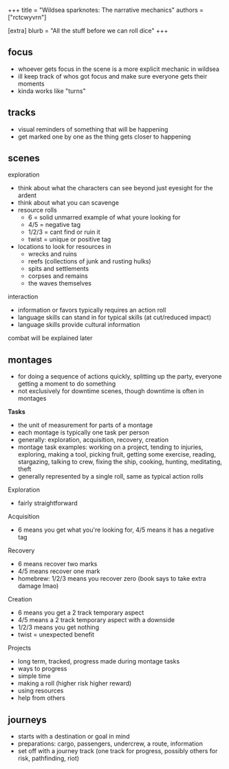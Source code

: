 +++
title = "Wildsea sparknotes: The narrative mechanics"
authors = ["rctcwyvrn"]

[extra]
blurb = "All the stuff before we can roll dice"
+++

## focus
- whoever gets focus in the scene is a more explicit mechanic in wildsea
- ill keep track of whos got focus and make sure everyone gets their moments
- kinda works like "turns"

## tracks
- visual reminders of something that will be happening
- get marked one by one as the thing gets closer to happening

## scenes
exploration
- think about what the characters can see beyond just eyesight for the ardent
- think about what you can scavenge
- resource rolls
	- 6 = solid unmarred example of what youre looking for
	- 4/5 = negative tag
	- 1/2/3 = cant find or ruin it
	- twist = unique or positive tag
- locations to look for resources in
	- wrecks and ruins
	- reefs (collections of junk and rusting hulks)
	- spits and settlements
	- corpses and remains
	- the waves themselves

interaction
- information or favors typically requires an action roll
- language skills can stand in for typical skills (at cut/reduced impact)
- language skills provide cultural information

combat will be explained later

## montages
- for doing a sequence of actions quickly, splitting up the party, everyone getting a moment to do something
- not exclusively for downtime scenes, though downtime is often in montages

**Tasks**
- the unit of measurement for parts of a montage
- each montage is typically one task per person
- generally: exploration, acquisition, recovery, creation
- montage task examples: working on a project, tending to injuries, exploring, making a tool, picking fruit, getting some exercise, reading, stargazing, talking to crew, fixing the ship, cooking, hunting, meditating, theft
- generally represented by a single roll, same as typical action rolls

Exploration
- fairly straightforward 

Acquisition
- 6 means you get what you're looking for, 4/5 means it has a negative tag

Recovery
- 6 means recover two marks
- 4/5 means recover one mark
- homebrew: 1/2/3 means you recover zero (book says to take extra damage lmao)

Creation
- 6 means you get a 2 track temporary aspect
- 4/5 means a 2 track temporary aspect with a downside 
- 1/2/3 means you get nothing 
- twist = unexpected benefit

Projects
- long term, tracked, progress made during montage tasks
- ways to progress
- simple time
- making a roll (higher risk higher reward)
- using resources
- help from others


## journeys
- starts with a destination or goal in mind
- preparations: cargo, passengers, undercrew, a route, information 
- set off with a journey track (one track for progress, possibly others for risk, pathfinding, riot)